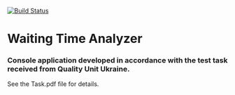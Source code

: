 [![Build Status](https://travis-ci.org/AlexBezsh/waiting-time-analyzer.svg?branch=master)](https://travis-ci.org/AlexBezsh/waiting-time-analyzer)
# Waiting Time Analyzer
### Console application developed in accordance with the test task received from Quality Unit Ukraine.
   See the Task.pdf file for details.
